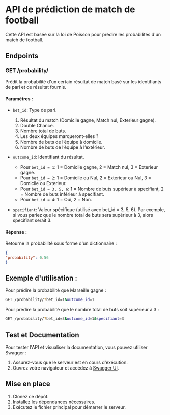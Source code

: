 # API de prédiction de match de football

Cette API est basée sur la loi de Poisson pour prédire les probabilités d'un match de football. 

## Endpoints

### GET /probability/

Prédit la probabilité d'un certain résultat de match basé sur les identifiants de pari et de résultat fournis.

#### Paramètres :

- `bet_id`: Type de pari.
  1. Résultat du match (Domicile gagne, Match nul, Exterieur gagne).
  2. Double Chance.
  3. Nombre total de buts.
  4. Les deux équipes marqueront-elles ?
  5. Nombre de buts de l’équipe à domicile.
  6. Nombre de buts de l’équipe à l’extérieur.
  
- `outcome_id`: Identifiant du résultat.
  - Pour `bet_id = 1`: 1 = Domicile gagne, 2 = Match nul, 3 = Exterieur gagne.
  - Pour `bet_id = 2`: 1 = Domicile ou Nul, 2 = Exterieur ou Nul, 3 = Domicile ou Exterieur.
  - Pour `bet_id = 3, 5, 6`: 1 = Nombre de buts supérieur à specifiant, 2 = Nombre de buts inférieur à specifiant.
  - Pour `bet_id = 4`: 1 = Oui, 2 = Non.
  
- `specifiant`: Valeur spécifique (utilisé avec bet_id = 3, 5, 6). Par exemple, si vous pariez que le nombre total de buts sera supérieur à 3, alors specifiant serait 3.

#### Réponse :
Retourne la probabilité sous forme d'un dictionnaire :

```json
{
"probability": 0.56
}
```

## Exemple d'utilisation : 

Pour prédire la probabilité que Marseille gagne :
```bash
GET /probability/?bet_id=1&outcome_id=1
```
Pour prédire la probabilité que le nombre total de buts soit supérieur à 3 :
```bash
GET /probability/?bet_id=3&outcome_id=1&specifiant=3
```

## Test et Documentation

Pour tester l'API et visualiser la documentation, vous pouvez utiliser Swagger :

1. Assurez-vous que le serveur est en cours d'exécution.
2. Ouvrez votre navigateur et accédez à [Swagger UI](http://127.0.0.1:8000/docs#/default/get_probability_probability__get).


## Mise en place

1. Clonez ce dépôt.
2. Installez les dépendances nécessaires.
3. Exécutez le fichier principal pour démarrer le serveur.
